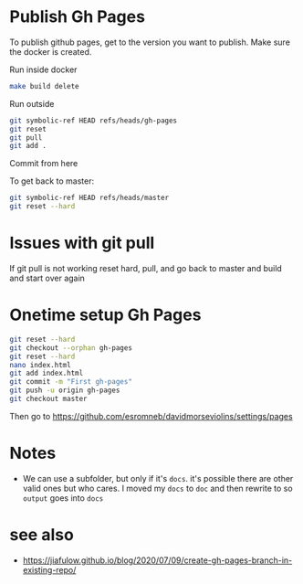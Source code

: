 # Publish Gh Pages
To publish github pages, get to the version you want to publish. Make sure the docker is created.


Run inside docker
```bash
make build delete
```

Run outside
```bash
git symbolic-ref HEAD refs/heads/gh-pages
git reset
git pull
git add .
```

Commit from here


To get back to master:

```bash
git symbolic-ref HEAD refs/heads/master
git reset --hard
```



# Issues with git pull
If git pull is not working reset hard, pull, and go back to master and build and start over again


# Onetime setup Gh Pages
```bash
git reset --hard
git checkout --orphan gh-pages
git reset --hard
nano index.html
git add index.html
git commit -m "First gh-pages"
git push -u origin gh-pages
git checkout master
```

Then go to https://github.com/esromneb/davidmorseviolins/settings/pages


# Notes
* We can use a subfolder, but only if it's `docs`. it's possible there are other valid ones but who cares. I moved my `docs` to `doc` and then rewrite to so `output` goes into `docs`



# see also
* https://jiafulow.github.io/blog/2020/07/09/create-gh-pages-branch-in-existing-repo/
